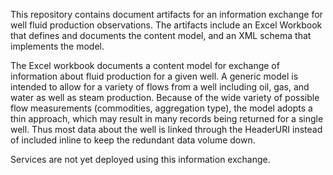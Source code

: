 This repository contains document artifacts for an information exchange for well fluid production observations. The artifacts include an Excel Workbook that defines and documents the content model, and an XML schema that implements the model.

The Excel workbook documents a content model for exchange of information about fluid production for a given well. A generic  model is intended to allow for  a variety of flows from a well including oil, gas, and water as well as steam production. Because of the wide variety of possible flow measurements (commodities, aggregation type), the model adopts a thin approach, which may result in many records being returned for a single well. Thus most data about the well is linked through the HeaderURI instead of included inline to keep the redundant data volume down.

Services are not yet deployed using this information exchange.

